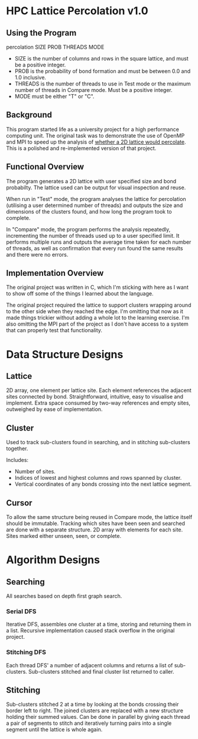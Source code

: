 # HPC Lattice Percolation v1.0

## Using the Program

percolation SIZE PROB THREADS MODE

* SIZE is the number of columns and rows in the square lattice, and must be a positive integer.
* PROB is the probability of bond formation and must be between 0.0 and 1.0 inclusive.
* THREADS is the number of threads to use in Test mode or the maximum number of threads in Compare mode. Must be a positive integer.
* MODE must be either "T" or "C".

## Background

This program started life as a university project for a high performance computing unit.
The original task was to demonstrate the use of OpenMP and MPI to speed up the analysis of [whether a 2D lattice would percolate](https://en.wikipedia.org/wiki/Percolation_theory).
This is a polished and re-implemented version of that project.

## Functional Overview

The program generates a 2D lattice with user specified size and bond probabilty. The lattice used can be output for visual inspection and reuse.

When run in "Test" mode, the program analyses the lattice for percolation (utilising a user determined number of threads) and outputs the size and dimensions of the clusters found, and how long the program took to complete.

In "Compare" mode, the program performs the analysis repeatedly, incrementing the number of threads used up to a user specified limit.
It performs multiple runs and outputs the average time taken for each number of threads, as well as confirmation that every run found the same results and there were no errors.

## Implementation Overview

The original project was written in C, which I'm sticking with here as I want to show off some of the things I learned about the language.

The original project required the lattice to support clusters wrapping around to the other side when they reached the edge.
I'm omitting that now as it made things trickier without adding a whole lot to the learning exercise.
I'm also omitting the MPI part of the project as I don't have access to a system that can properly test that functionality.

# Data Structure Designs

## Lattice

2D array, one element per lattice site.
Each element references the adjacent sites connected by bond.
Straightforward, intuitive, easy to visualise and implement.
Extra space consumed by two-way references and empty sites, outweighed by ease of implementation.

## Cluster

Used to track sub-clusters found in searching, and in stitching sub-clusters together.

Includes:

* Number of sites.
* Indices of lowest and highest columns and rows spanned by cluster.
* Vertical coordinates of any bonds crossing into the next lattice segment.

## Cursor

To allow the same structure being reused in Compare mode, the lattice itself should be immutable.
Tracking which sites have been seen and searched are done with a separate structure.
2D array with elements for each site. Sites marked either unseen, seen, or complete.

# Algorithm Designs

## Searching

All searches based on depth first graph search.

### Serial DFS

Iterative DFS, assembles one cluster at a time, storing and returning them in a list.
Recursive implementation caused stack overflow in the original project.

### Stitching DFS

Each thread DFS' a number of adjacent columns and returns a list of sub-clusters.
Sub-clusters stitched and final cluster list returned to caller.

## Stitching

Sub-clusters stitched 2 at a time by looking at the bonds crossing their border left to right.
The joined clusters are replaced with a new structure holding their summed values.
Can be done in parallel by giving each thread a pair of segments to stitch and iteratively turning pairs into a single segment until the lattice is whole again.
